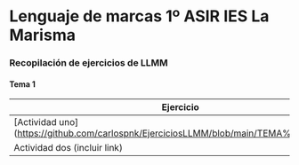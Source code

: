 # Lenguaje de marcas 1º ASIR IES La Marisma
### Recopilación de ejercicios de LLMM

#### Tema 1

**Ejercicio** | **Descripción**
------------ | -------------
[Actividad uno] (https://github.com/carlospnk/EjerciciosLLMM/blob/main/TEMA%201/01.html)  | Descripción  
Actividad dos (incluir link) | Descripción
